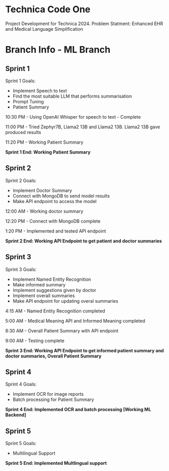# Technica Code One
Project Development for Technica 2024. Problem Statment: Enhanced EHR and Medical Language Simplification

# Branch Info - ML Branch

## Sprint 1
Sprint 1 Goals:

- Implement Speech to text
- Find the most suitable LLM that performs summarisation
- Prompt Tuning
- Patient Summary

10:30 PM - Using OpenAI Whisper for speech to text - Complete

11:00 PM - Tried Zephyr7B, Llama2 13B and Llama2 13B. Llama2 13B gave produced results

11:20 PM - Working Patient Summary

**Sprint 1 End: Working Patient Summary**


## Sprint 2
Sprint 2 Goals:

- Implement Doctor Summary
- Connect with MongoDB to send model results
- Make API endpoint to access the model

12:00 AM - Working doctor summary 

12:20 PM - Connect with MongoDB complete

1:20 PM - Implemented and tested API endpoint

**Sprint 2 End: Working API Endpoint to get patient and doctor summaries**

## Sprint 3
Sprint 3 Goals:

- Implement Named Entity Recognition
- Make informed summary
- Implement suggestions given by doctor
- Implement overall summaries
- Make API endpoint for updating overal summaries

4:15 AM - Named Entity Recognition completed

5:00 AM - Medical Meaning API and Informed Meaning completed

8:30 AM - Overall Patient Summary with API endpoint

9:00 AM - Testing complete

**Sprint 3 End: Working API Endpoint to get informed patient summary and doctor summaries, Overall Patient Summary**

## Sprint 4
Sprint 4 Goals:

- Implement OCR for image reports
- Batch processing for Patient Summary

**Sprint 4 End: Implemented OCR and batch processing [Working ML Backend]**

## Sprint 5
Sprint 5 Goals:

- Multilingual Support

**Sprint 5 End: Implemented Multlingual support**